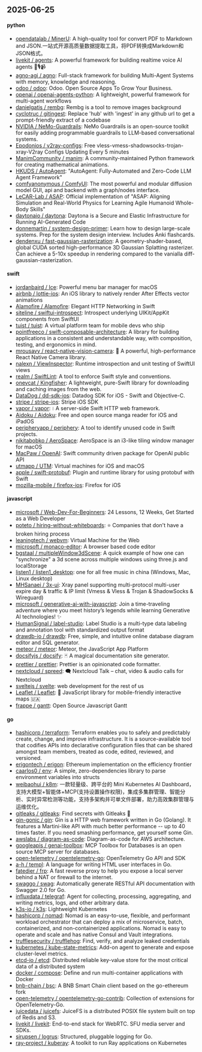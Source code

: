 ## 2025-06-25

#### python
* [opendatalab / MinerU](https://github.com/opendatalab/MinerU): A high-quality tool for convert PDF to Markdown and JSON.一站式开源高质量数据提取工具，将PDF转换成Markdown和JSON格式。
* [livekit / agents](https://github.com/livekit/agents): A powerful framework for building realtime voice AI agents 🤖🎙️📹
* [agno-agi / agno](https://github.com/agno-agi/agno): Full-stack framework for building Multi-Agent Systems with memory, knowledge and reasoning.
* [odoo / odoo](https://github.com/odoo/odoo): Odoo. Open Source Apps To Grow Your Business.
* [openai / openai-agents-python](https://github.com/openai/openai-agents-python): A lightweight, powerful framework for multi-agent workflows
* [danielgatis / rembg](https://github.com/danielgatis/rembg): Rembg is a tool to remove images background
* [cyclotruc / gitingest](https://github.com/cyclotruc/gitingest): Replace 'hub' with 'ingest' in any github url to get a prompt-friendly extract of a codebase
* [NVIDIA / NeMo-Guardrails](https://github.com/NVIDIA/NeMo-Guardrails): NeMo Guardrails is an open-source toolkit for easily adding programmable guardrails to LLM-based conversational systems.
* [Epodonios / v2ray-configs](https://github.com/Epodonios/v2ray-configs): Free vless-vmess-shadowsocks-trojan-xray-V2ray Configs Updating Every 5 minutes
* [ManimCommunity / manim](https://github.com/ManimCommunity/manim): A community-maintained Python framework for creating mathematical animations.
* [HKUDS / AutoAgent](https://github.com/HKUDS/AutoAgent): "AutoAgent: Fully-Automated and Zero-Code LLM Agent Framework"
* [comfyanonymous / ComfyUI](https://github.com/comfyanonymous/ComfyUI): The most powerful and modular diffusion model GUI, api and backend with a graph/nodes interface.
* [LeCAR-Lab / ASAP](https://github.com/LeCAR-Lab/ASAP): Official implementation of "ASAP: Aligning Simulation and Real-World Physics for Learning Agile Humanoid Whole-Body Skills"
* [daytonaio / daytona](https://github.com/daytonaio/daytona): Daytona is a Secure and Elastic Infrastructure for Running AI-Generated Code
* [donnemartin / system-design-primer](https://github.com/donnemartin/system-design-primer): Learn how to design large-scale systems. Prep for the system design interview. Includes Anki flashcards.
* [dendenxu / fast-gaussian-rasterization](https://github.com/dendenxu/fast-gaussian-rasterization): A geometry-shader-based, global CUDA sorted high-performance 3D Gaussian Splatting rasterizer. Can achieve a 5-10x speedup in rendering compared to the vanialla diff-gaussian-rasterization.

#### swift
* [jordanbaird / Ice](https://github.com/jordanbaird/Ice): Powerful menu bar manager for macOS
* [airbnb / lottie-ios](https://github.com/airbnb/lottie-ios): An iOS library to natively render After Effects vector animations
* [Alamofire / Alamofire](https://github.com/Alamofire/Alamofire): Elegant HTTP Networking in Swift
* [siteline / swiftui-introspect](https://github.com/siteline/swiftui-introspect): Introspect underlying UIKit/AppKit components from SwiftUI
* [tuist / tuist](https://github.com/tuist/tuist): A virtual platform team for mobile devs who ship
* [pointfreeco / swift-composable-architecture](https://github.com/pointfreeco/swift-composable-architecture): A library for building applications in a consistent and understandable way, with composition, testing, and ergonomics in mind.
* [mrousavy / react-native-vision-camera](https://github.com/mrousavy/react-native-vision-camera): 📸 A powerful, high-performance React Native Camera library.
* [nalexn / ViewInspector](https://github.com/nalexn/ViewInspector): Runtime introspection and unit testing of SwiftUI views
* [realm / SwiftLint](https://github.com/realm/SwiftLint): A tool to enforce Swift style and conventions.
* [onevcat / Kingfisher](https://github.com/onevcat/Kingfisher): A lightweight, pure-Swift library for downloading and caching images from the web.
* [DataDog / dd-sdk-ios](https://github.com/DataDog/dd-sdk-ios): Datadog SDK for iOS - Swift and Objective-C.
* [stripe / stripe-ios](https://github.com/stripe/stripe-ios): Stripe iOS SDK
* [vapor / vapor](https://github.com/vapor/vapor): 💧 A server-side Swift HTTP web framework.
* [Aidoku / Aidoku](https://github.com/Aidoku/Aidoku): Free and open source manga reader for iOS and iPadOS
* [peripheryapp / periphery](https://github.com/peripheryapp/periphery): A tool to identify unused code in Swift projects.
* [nikitabobko / AeroSpace](https://github.com/nikitabobko/AeroSpace): AeroSpace is an i3-like tiling window manager for macOS
* [MacPaw / OpenAI](https://github.com/MacPaw/OpenAI): Swift community driven package for OpenAI public API
* [utmapp / UTM](https://github.com/utmapp/UTM): Virtual machines for iOS and macOS
* [apple / swift-protobuf](https://github.com/apple/swift-protobuf): Plugin and runtime library for using protobuf with Swift
* [mozilla-mobile / firefox-ios](https://github.com/mozilla-mobile/firefox-ios): Firefox for iOS

#### javascript
* [microsoft / Web-Dev-For-Beginners](https://github.com/microsoft/Web-Dev-For-Beginners): 24 Lessons, 12 Weeks, Get Started as a Web Developer
* [poteto / hiring-without-whiteboards](https://github.com/poteto/hiring-without-whiteboards): ⭐️ Companies that don't have a broken hiring process
* [leaningtech / webvm](https://github.com/leaningtech/webvm): Virtual Machine for the Web
* [microsoft / monaco-editor](https://github.com/microsoft/monaco-editor): A browser based code editor
* [bgstaal / multipleWindow3dScene](https://github.com/bgstaal/multipleWindow3dScene): A quick example of how one can "synchronize" a 3d scene across multiple windows using three.js and localStorage
* [listen1 / listen1_desktop](https://github.com/listen1/listen1_desktop): one for all free music in china (Windows, Mac, Linux desktop)
* [MHSanaei / 3x-ui](https://github.com/MHSanaei/3x-ui): Xray panel supporting multi-protocol multi-user expire day & traffic & IP limit (Vmess & Vless & Trojan & ShadowSocks & Wireguard)
* [microsoft / generative-ai-with-javascript](https://github.com/microsoft/generative-ai-with-javascript): Join a time-traveling adventure where you meet history’s legends while learning Generative AI technologies! ✨
* [HumanSignal / label-studio](https://github.com/HumanSignal/label-studio): Label Studio is a multi-type data labeling and annotation tool with standardized output format
* [drawdb-io / drawdb](https://github.com/drawdb-io/drawdb): Free, simple, and intuitive online database diagram editor and SQL generator.
* [meteor / meteor](https://github.com/meteor/meteor): Meteor, the JavaScript App Platform
* [docsifyjs / docsify](https://github.com/docsifyjs/docsify): 🃏 A magical documentation site generator.
* [prettier / prettier](https://github.com/prettier/prettier): Prettier is an opinionated code formatter.
* [nextcloud / spreed](https://github.com/nextcloud/spreed): 🗨️ Nextcloud Talk – chat, video & audio calls for Nextcloud
* [sveltejs / svelte](https://github.com/sveltejs/svelte): web development for the rest of us
* [Leaflet / Leaflet](https://github.com/Leaflet/Leaflet): 🍃 JavaScript library for mobile-friendly interactive maps 🇺🇦
* [frappe / gantt](https://github.com/frappe/gantt): Open Source Javascript Gantt

#### go
* [hashicorp / terraform](https://github.com/hashicorp/terraform): Terraform enables you to safely and predictably create, change, and improve infrastructure. It is a source-available tool that codifies APIs into declarative configuration files that can be shared amongst team members, treated as code, edited, reviewed, and versioned.
* [erigontech / erigon](https://github.com/erigontech/erigon): Ethereum implementation on the efficiency frontier
* [caarlos0 / env](https://github.com/caarlos0/env): A simple, zero-dependencies library to parse environment variables into structs
* [weibaohui / k8m](https://github.com/weibaohui/k8m): 一款轻量级、跨平台的 Mini Kubernetes AI Dashboard，支持大模型+智能体+MCP(支持设置操作权限)，集成多集群管理、智能分析、实时异常检测等功能，支持多架构并可单文件部署，助力高效集群管理与运维优化。
* [gitleaks / gitleaks](https://github.com/gitleaks/gitleaks): Find secrets with Gitleaks 🔑
* [gin-gonic / gin](https://github.com/gin-gonic/gin): Gin is a HTTP web framework written in Go (Golang). It features a Martini-like API with much better performance -- up to 40 times faster. If you need smashing performance, get yourself some Gin.
* [awslabs / diagram-as-code](https://github.com/awslabs/diagram-as-code): Diagram-as-code for AWS architecture.
* [googleapis / genai-toolbox](https://github.com/googleapis/genai-toolbox): MCP Toolbox for Databases is an open source MCP server for databases.
* [open-telemetry / opentelemetry-go](https://github.com/open-telemetry/opentelemetry-go): OpenTelemetry Go API and SDK
* [a-h / templ](https://github.com/a-h/templ): A language for writing HTML user interfaces in Go.
* [fatedier / frp](https://github.com/fatedier/frp): A fast reverse proxy to help you expose a local server behind a NAT or firewall to the internet.
* [swaggo / swag](https://github.com/swaggo/swag): Automatically generate RESTful API documentation with Swagger 2.0 for Go.
* [influxdata / telegraf](https://github.com/influxdata/telegraf): Agent for collecting, processing, aggregating, and writing metrics, logs, and other arbitrary data.
* [k3s-io / k3s](https://github.com/k3s-io/k3s): Lightweight Kubernetes
* [hashicorp / nomad](https://github.com/hashicorp/nomad): Nomad is an easy-to-use, flexible, and performant workload orchestrator that can deploy a mix of microservice, batch, containerized, and non-containerized applications. Nomad is easy to operate and scale and has native Consul and Vault integrations.
* [trufflesecurity / trufflehog](https://github.com/trufflesecurity/trufflehog): Find, verify, and analyze leaked credentials
* [kubernetes / kube-state-metrics](https://github.com/kubernetes/kube-state-metrics): Add-on agent to generate and expose cluster-level metrics.
* [etcd-io / etcd](https://github.com/etcd-io/etcd): Distributed reliable key-value store for the most critical data of a distributed system
* [docker / compose](https://github.com/docker/compose): Define and run multi-container applications with Docker
* [bnb-chain / bsc](https://github.com/bnb-chain/bsc): A BNB Smart Chain client based on the go-ethereum fork
* [open-telemetry / opentelemetry-go-contrib](https://github.com/open-telemetry/opentelemetry-go-contrib): Collection of extensions for OpenTelemetry-Go.
* [juicedata / juicefs](https://github.com/juicedata/juicefs): JuiceFS is a distributed POSIX file system built on top of Redis and S3.
* [livekit / livekit](https://github.com/livekit/livekit): End-to-end stack for WebRTC. SFU media server and SDKs.
* [sirupsen / logrus](https://github.com/sirupsen/logrus): Structured, pluggable logging for Go.
* [ray-project / kuberay](https://github.com/ray-project/kuberay): A toolkit to run Ray applications on Kubernetes
